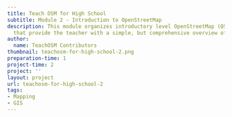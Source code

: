 ```yaml
---
title: Teach OSM for High School
subtitle: Module 2 - Introduction to OpenStreetMap
description: This module organizes introductory level OpenStreetMap (OSM) resources
  that provide the teacher with a simple, but comprehensive overview of the OSM project.
author:
  name: TeachOSM Contributors
thumbnail: teachosm-for-high-school-2.png
preparation-time: 1
project-time: 2
project: ''
layout: project
url: teachosm-for-high-school-2
tags:
- Mapping
- GIS
---
```


